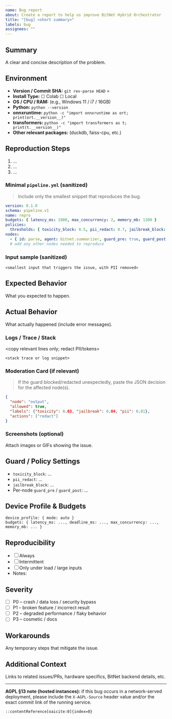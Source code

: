 ```yaml
---
name: Bug report
about: Create a report to help us improve BitNet Hybrid Orchestrator
title: "[bug] <short summary>"
labels: bug
assignees: ""
---
```


<!--
⚠️ SECURITY: Do NOT report vulnerabilities here.
Use GitHub → Security → "Report a vulnerability" or email Troubleshooting@sabiniano.me (PGP in SECURITY.md).
Sanitize PII before posting (emails, phone numbers, tokens, keys).
-->

## Summary
A clear and concise description of the problem.

## Environment
- **Version / Commit SHA:** `git rev-parse HEAD` =
- **Install Type:** ☐ Colab ☐ Local
- **OS / CPU / RAM:** (e.g., Windows 11 / i7 / 16GB)
- **Python:** `python --version`
- **onnxruntime:** `python -c "import onnxruntime as ort; print(ort.__version__)"`
- **transformers:** `python -c "import transformers as t; print(t.__version__)"`
- **Other relevant packages:** (duckdb, faiss-cpu, etc.)

## Reproduction Steps
1. …
2. …
3. …

### Minimal `pipeline.yml` (sanitized)
> Include only the smallest snippet that reproduces the bug.

```yaml
version: 0.1.0
schema: pipeline.v1
name: repro
budgets: { latency_ms: 1800, max_concurrency: 2, memory_mb: 1200 }
policies:
  thresholds: { toxicity_block: 0.5, pii_redact: 0.7, jailbreak_block: 0.6 }
nodes:
  - { id: parse, agent: bitnet.summarizer, guard_pre: true, guard_post: true }
  # add any other nodes needed to reproduce
````

### Input sample (sanitized)

```text
<smallest input that triggers the issue, with PII removed>
```

## Expected Behavior

What you expected to happen.

## Actual Behavior

What actually happened (include error messages).

### Logs / Trace / Stack

\<copy relevant lines only; redact PII/tokens>

```
<stack trace or log snippet>
```

### Moderation Card (if relevant)

> If the guard blocked/redacted unexpectedly, paste the JSON decision for the affected node(s).

```json
{
  "node": "output",
  "allowed": true,
  "labels": {"toxicity": 0.03, "jailbreak": 0.04, "pii": 0.81},
  "actions": ["redact"]
}
```

### Screenshots (optional)

Attach images or GIFs showing the issue.

## Guard / Policy Settings

* `toxicity_block`: …
* `pii_redact`: …
* `jailbreak_block`: …
* Per-node `guard_pre` / `guard_post`: …

## Device Profile & Budgets

```
device_profile: { mode: auto }
budgets: { latency_ms: ..., deadline_ms: ..., max_concurrency: ..., memory_mb: ... }
```

## Reproducibility

* ☐ Always
* ☐ Intermittent
* ☐ Only under load / large inputs
* Notes:

## Severity

* ☐ P0 – crash / data loss / security bypass
* ☐ P1 – broken feature / incorrect result
* ☐ P2 – degraded performance / flaky behavior
* ☐ P3 – cosmetic / docs

## Workarounds

Any temporary steps that mitigate the issue.

## Additional Context

Links to related issues/PRs, hardware specifics, BitNet backend details, etc.

---

**AGPL §13 note (hosted instances):** if this bug occurs in a network-served deployment, please include the `X-AGPL-Source` header value and/or the exact commit link of the running service.

```
::contentReference[oaicite:0]{index=0}
```
